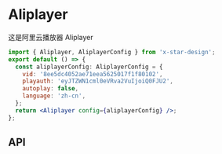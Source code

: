 # Aliplayer

这是阿里云播放器 Aliplayer

```jsx
import { Aliplayer, AliplayerConfig } from 'x-star-design';
export default () => {
  const aliplayerConfig: AliplayerConfig = {
    vid: '8ee5dc4052ae71eea5625017f1f80102',
    playauth: 'eyJTZWN1cml0eVRva2VuIjoiQ0FJU2',
    autoplay: false,
    language: 'zh-cn',
  };
  return <Aliplayer config={aliplayerConfig} />;
};
```

## API

<API id="Aliplayer"></API>
